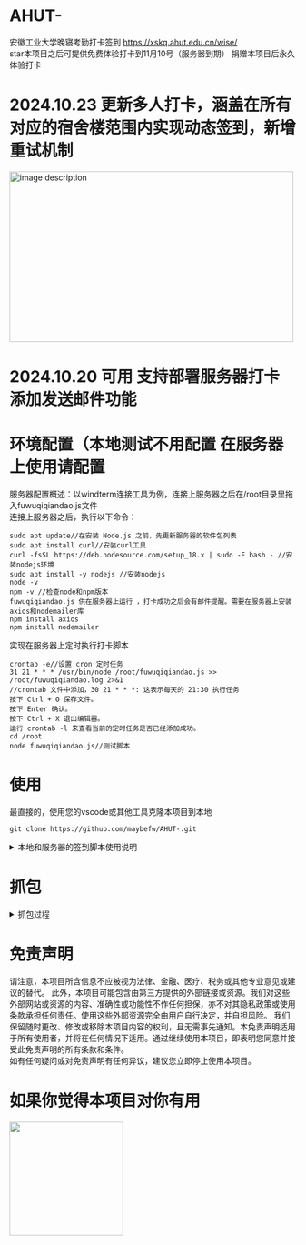 # AHUT-
安徽工业大学晚寝考勤打卡签到 https://xskq.ahut.edu.cn/wise/   
star本项目之后可提供免费体验打卡到11月10号（服务器到期）   捐赠本项目后永久体验打卡

# 2024.10.23 更新多人打卡，涵盖在所有对应的宿舍楼范围内实现动态签到，新增重试机制
<img src="https://github.com/user-attachments/assets/12af871e-a12a-4c71-84ea-180aa2d2f1d3" alt="image description" width="500" height="300" />


# 2024.10.20 可用 支持部署服务器打卡 添加发送邮件功能
# 环境配置（本地测试不用配置 在服务器上使用请配置
服务器配置概述：以windterm连接工具为例，连接上服务器之后在/root目录里拖入fuwuqiqiandao.js文件  
连接上服务器之后，执行以下命令：
```
sudo apt update//在安装 Node.js 之前，先更新服务器的软件包列表  
sudo apt install curl//安装curl工具  
curl -fsSL https://deb.nodesource.com/setup_18.x | sudo -E bash - //安装nodejs环境  
sudo apt install -y nodejs //安装nodejs  
node -v  
npm -v //检查node和npm版本  
fuwuqiqiandao.js 供在服务器上运行 ，打卡成功之后会有邮件提醒。需要在服务器上安装axios和nodemailer库  
npm install axios  
npm install nodemailer
```
实现在服务器上定时执行打卡脚本  
```
crontab -e//设置 cron 定时任务   
31 21 * * * /usr/bin/node /root/fuwuqiqiandao.js >> /root/fuwuqiqiandao.log 2>&1   
//crontab 文件中添加，30 21 * * *: 这表示每天的 21:30 执行任务  
按下 Ctrl + O 保存文件。  
按下 Enter 确认。  
按下 Ctrl + X 退出编辑器。  
运行 crontab -l 来查看当前的定时任务是否已经添加成功。  
cd /root  
node fuwuqiqiandao.js//测试脚本
```

# 使用
最直接的，使用您的vscode或其他工具克隆本项目到本地   
```
git clone https://github.com/maybefw/AHUT-.git
```

<details>
  <summary>本地和服务器的签到脚本使用说明</summary>

  **本地测试使用 `qiandao.js`，无需额外安装库：**
  - 直接将 `qiandao.js` 文件中的学号替换为你自己的，密码替换为你自己的，经纬度替换为你自己的（需要通过 MD5 加密得到 32 位小写值）。MD5 转换网址：[https://tool.chinaz.com/tools/md5.aspx](https://tool.chinaz.com/tools/md5.aspx)。
  
  **服务器运行使用 `fuwuqiqiandao.js`，成功打卡后会有邮件提醒：**
  - 在服务器上运行时，需要安装 `axios` 和 `nodemailer` 库。
  - 将 `fuwuqiqiandao.js` 文件中的邮箱替换为你自己的，学号和密码替换为你自己的，经纬度替换为你自己的（也需要 MD5 加密得到的 32 位小写值）。

  **操作步骤：**
  1. 新建一个文件夹，将 `config.html` 和 `qiandao.js` 放入该文件夹。
  2. 使用浏览器打开此文件夹。
  3. 参考环境配置完成相关设置。
</details>



# 抓包
<details>
<summary>抓包过程</summary>
其实这个签到实现逻辑很简单，抓登陆的时候的包获取token(看到密码是经过简单的MD5加密之后的，所以对应代码密码位置也需要MD5加密)，抓打卡发送的包，找到打卡对应的api  
加密password也就是简单的MD5加密 发送出的数据是在发送之前就加密了的   

<img src="https://github.com/user-attachments/assets/1e3149ea-ec76-4088-b319-6d49ab4de9fd" alt="phone screenshot" width="200" />

<img src="https://github.com/user-attachments/assets/e8a133f4-156d-44de-b34d-97946a2963b1" alt="phone screenshot" width="200" />

开源链接是：https://github.com/wanghongenpin/network_proxy_flutter

</details>

# 免责声明
请注意，本项目所含信息不应被视为法律、金融、医疗、税务或其他专业意见或建议的替代。
此外，本项目可能包含由第三方提供的外部链接或资源。我们对这些外部网站或资源的内容、准确性或功能性不作任何担保，亦不对其隐私政策或使用条款承担任何责任。使用这些外部资源完全由用户自行决定，并自担风险。  我们保留随时更改、修改或移除本项目内容的权利，且无需事先通知。本免责声明适用于所有使用者，并将在任何情况下适用。通过继续使用本项目，即表明您同意并接受此免责声明的所有条款和条件。  
如有任何疑问或对免责声明有任何异议，建议您立即停止使用本项目。  
# 如果你觉得本项目对你有用

<img src="https://github.com/user-attachments/assets/98dd2eaf-7163-4822-93f5-9944f9fead26" width="200" />






